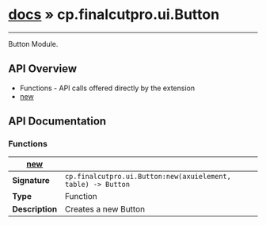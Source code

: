 # [docs](index.md) » cp.finalcutpro.ui.Button
---

Button Module.

## API Overview
* Functions - API calls offered directly by the extension
 * [new](#new)

## API Documentation

### Functions

| [new](#new)         |                                                                                     |
| --------------------------------------------|-------------------------------------------------------------------------------------|
| **Signature**                               | `cp.finalcutpro.ui.Button:new(axuielement, table) -> Button`                                                                    |
| **Type**                                    | Function                                                                     |
| **Description**                             | Creates a new Button                                                                     |

